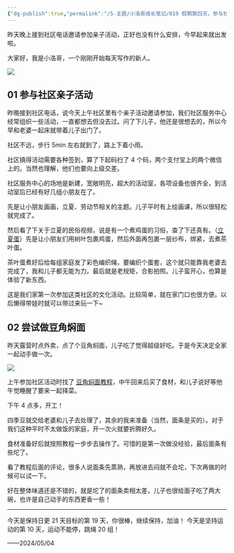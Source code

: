 ```yaml
---
{"dg-publish":true,"permalink":"/5-主题/小洛哥成长笔记/019 假期第四天，参与社区亲子活动 & 尝试做豆角焖面/","tags":["小洛哥成长笔记"],"noteIcon":1,"created":"2024-05-04","updated":"2024-05-04"}
---
```


昨天晚上接到社区电话邀请参加亲子活动，正好也没有什么安排，今早起来就出发啦。

大家好，我是小洛哥，一个刚刚开始每天写作的新人。

![](https://images-ext-1.discordapp.net/external/5ZGNBv03_l0qoIQaXXaqG0PMHZodNeS5Hc9HjD0uFHU/%3Frk3s%3D18ea6f23%26x-expires%3D1746372056%26x-signature%3DWHON1HE%252BEIGUtcs4OheJaR2hnaI%253D/https/p16-flow-sign-va.ciciai.com/ocean-cloud-tos-us/12cd4e23112b449aaeb70bea90fabf94.png~tplv-6bxrjdptv7-image.png?format=webp&quality=lossless)

## 01 参与社区亲子活动
昨晚接到社区电话，说今天上午社区里有个亲子活动邀请参加，我们社区服务中心经常组织一些活动，一直都想去但没去过。问了下儿子，他还是很想去的，所以今早和老婆一起床就带着儿子出门了。

社区不远，步行 5min 左右就到了，路上下着小雨。

社区搞得活动需要各种签到，算了下起码扫了 4 个码，两个支付宝上的两个微信上的。当然也理解，他们也要向上级交差。

社区服务中心的场地是新建，宽敞明亮，超大的活动室，各项设备也很齐全，到活动室后已经有好几组小朋友在了。

先是让小朋友画画，立夏、劳动节相关的主题。儿子平时有上绘画课，所以很轻松就完成了。

然后看了下关于立夏的民俗视频，说是有一个煮鸡蛋的习俗，查了下还真有。（[立夏蛋](https://baike.baidu.com/item/%E7%AB%8B%E5%A4%8F%E8%9B%8B/5812726)）先是让小朋友们用树叶包裹鸡蛋，然后外面再包裹一层纱布，绑紧，去煮茶叶蛋。

茶叶蛋煮好后给每组家庭发了彩色编织绳，要编织个蛋套，这个就只能靠我老婆去完成了，我和儿子都无能为力。最后就是老规矩，合影拍照。儿子蛮开心，也算是体验了新东西。

这是我们家第一次参加这类社区的文化活动。比较简单，就在家门口也很方便。以后懒得带娃时就可以带过来玩一下~

## 02 尝试做豆角焖面
昨天露营时点外卖，点了个豆角焖面，儿子吃了觉得超级好吃。于是今天决定全家一起动手做一次。

![](http://img.xlg.life/images%2F2024%2F05%2F04%2F20240504233505-b481877294887f616fe95cb11519748e.png)

上午参加社区活动时找了 [豆角焖面教程](https://xiachufang.com/recipe/102988921/)，中午回来后买了食材，和儿子说好等他午觉睡醒了要来一起择菜。

下午 4 点多，开工！

四季豆就交给老婆和儿子去处理了，其余的我来准备（当然，面条是买的）。对于我们这种平时不太做饭的家庭，开一次火就要折腾好久。

食材准备好后就按照教程一步步去操作了。可惜的是第一次做没经验，最后面条有些坨了。

看了教程后面的评论，很多人说面条先蒸熟，再放进去闷就不会坨，下次再做的时候可以试一下。

好在整体味道还是不错的，就是坨了的面条卖相太差，儿子也很给面子吃了两大碗，也许是自己动手的东西更香一些！

---

今天是保持日更 21 天目标的第 19 天，你很棒，继续保持，加油！
今天是坚持运动的第 10 天，运动不能停，跳绳 20 组！

——2024/05/04